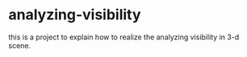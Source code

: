 # analyzing-visibility
this is a project to explain how to realize the analyzing visibility in 3-d scene.
